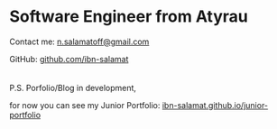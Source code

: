 # Software Engineer from Atyrau

Contact me: <a href="mailto:n.salamatoff@gmail.com">n.salamatoff@gmail.com</a>

GitHub: <a href="https://github.com/ibn-salamat" target="_blank">github.com/ibn-salamat</a>
<br/><br/><br/>
P.S. Porfolio/Blog in development, 

for now you can see my Junior Portfolio: <a href="https://ibn-salamat.github.io/junior-portfolio/" target="_blank">ibn-salamat.github.io/junior-portfolio</a>
